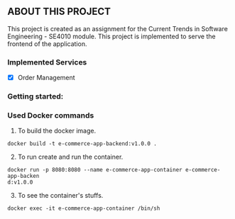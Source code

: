 ## ABOUT THIS PROJECT

This project is created as an assignment for the Current Trends in Software Engineering - SE4010 module.
This project is implemented to serve the frontend of the application.

### Implemented Services

- [x] Order Management

### Getting started:

### Used Docker commands

1. To build the docker image.

```console
docker build -t e-commerce-app-backend:v1.0.0 .
```

2. To run create and run the container.

```console
docker run -p 8080:8080 --name e-commerce-app-container e-commerce-app-backen
d:v1.0.0
```

3. To see the container's stuffs.

```console
docker exec -it e-commerce-app-container /bin/sh
```
